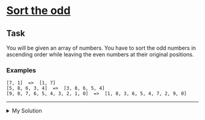 # [Sort the odd](https://www.codewars.com/kata/578aa45ee9fd15ff4600090d/javascript)

## Task

You will be given an array of numbers. You have to sort the odd numbers in ascending order while leaving the even numbers at their original positions.

### Examples

```
[7, 1]  =>  [1, 7]
[5, 8, 6, 3, 4]  =>  [3, 8, 6, 5, 4]
[9, 8, 7, 6, 5, 4, 3, 2, 1, 0]  =>  [1, 8, 3, 6, 5, 4, 7, 2, 9, 0]
```

---

<details><summary>My Solution</summary>

```js
function sortArray(array) {
  const sortedOddNums = array.filter(num => num % 2 !== 0).sort((a, b) => a - b)

  let oddNumsIndex = 0

  return array.map(num => {
    if (num % 2 !== 0) {
      return sortedOddNums[oddNumsIndex++]
    }

    return num
  })
}
```

</details>
